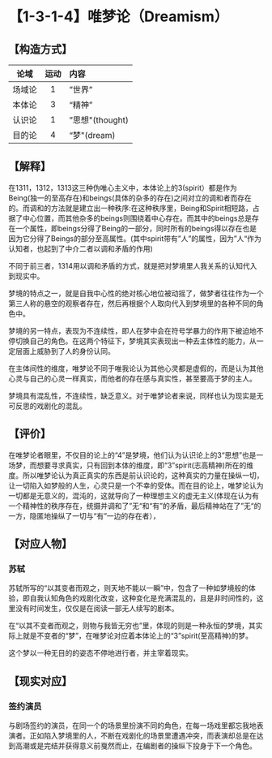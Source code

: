 # 【1-3-1-4】唯梦论（Dreamism）
## 【构造方式】
| 论域 | 运动           | 内容 |
|:----:|:----------------:|:-----|
| 场域论   |1 | ”世界”   |
| 本体论   | 3|  “精神”  |
| 认识论   | 1| ”思想"(thought)   |
| 目的论   |4 | “梦"(dream)   |

## 【解释】
在1311，1312，1313这三种伪唯心主义中，本体论上的3(spirit）都是作为Being(独一的至高存在)和beings(具体的杂多的存在)之间对立的调和者而存在的。而调和的方法就是建立出一种秩序:在这种秩序里，Being和Spirit相短路，占据了中心位置，而其他杂多的beings则围绕着中心存在。而其中的beings总是存在一个属性，即beings分得了Being的一部分，同时所有的beings得以存在也是因为它分得了Beings的部分至高属性。(其中spirit带有”人”的属性，因为”人“作为认知者，也起到了中介二者以调和矛盾的作用)

不同于前三者，1314用以调和矛盾的方式，就是把对梦境里人我关系的认知代入到现实中。

梦境的特点之一，就是自我中心性的绝对核心地位被动摇了，做梦者往往作为一个第三人称的悬空的观察者存在，然后再根据个人取向代入到梦境里的各种不同的角色中。

梦境的另一特点，表现为不连续性，即人在梦中会在符号学暴力的作用下被迫地不停切换自己的角色。在这两个特征下，梦境其实表现出一种去主体性的能力，从一定层面上威胁到了人的身份认同。

在主体间性的维度，唯梦论不同于唯我论认为其他心灵都是虚假的，而是认为其他心灵与自己的心灵一样真实，而他者的存在感与真实性，甚至要高于梦的主人。

梦境具有混乱性，不连续性，缺乏意义。对于唯梦论者来说，同样也认为现实是无可反思的戏剧化的混乱。

## 【评价】
在唯梦论者眼里，不仅目的论上的“4”是梦境，他们认为认识论上的3“思想”也是一场梦，而想要寻求真实，只有回到本体的维度，即“3”spirit(志高精神)所在的维度。所以唯梦论认为真正真实的东西是前认识论的，这种真实的力量在操纵一切，让一切陷入如梦般的人生，心灵只是一个不幸的受体。而在目的论上，唯梦论认为一切都是无意义的，混沌的，这就导向了一种理想主义的虚无主义(体现在认为有一个精神性的秩序存在，统摄并调和了”无“和“有”的矛盾，最后精神站在了”无“的一方，隐匿地操纵了一切与“有”一边的存在者），



## 【对应人物】

### 苏轼

苏轼所写的“以其变者而观之，则天地不能以一瞬”中，包含了一种如梦境般的体验，即自我认知角色的戏剧化改变，这种变化是充满混乱的，且是非时间性的，这里没有时间发生，仅仅是在阅读一部无人续写的剧本。

在“以其不变者而观之，则物与我皆无穷也”里，体现的则是一种永恒的梦境，其实际上就是不变者的“梦”，在唯梦论对应着本体论上的“3”spirit(至高精神)的梦。

这个梦以一种无目的的姿态不停地进行者，并主宰着现实。

## 【现实对应】

### 签约演员

与剧场签约的演员，在同一个的场景里扮演不同的角色，在每一场戏里都忘我地表演者。正如陷入梦境里的人，不断在戏剧化的场景里遭遇冲突，而表演却总是在达到高潮或是完结并获得意义前戛然而止，在编剧者的操纵下投身于下一个角色。
